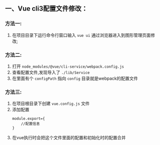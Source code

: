 ## 一、Vue cli3配置文件修改：
### 方法一:
1. 在项目目录下运行命令行窗口输入 `vue ui` 通过浏览器进入到图形管理页面修改;

### 方法二:
1. 打开 `node_modules/@vue/cli-service/webpack.config.js`
2. 查看配置文件,发现导入了 `./lib/Service`
3. 在里面有个 `configPath` 指向 `config` 目录就是webpack的配置文件

### 方法三:
1. 在项目根目录下创建 `vue.config.js` 文件
2. 添加配置
    ```
    module.export={
        //配置信息
    }
    ```
3. 在vue执行时会把这个文件里面的配置和初始化时的配置合并

